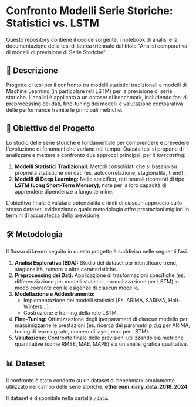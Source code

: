 # Confronto Modelli Serie Storiche: Statistici vs. LSTM

Questo repository contiene il codice sorgente, i notebook di analisi e la documentazione della tesi di laurea triennale dal titolo "Analisi comparativa di modelli di previsione di Serie Storiche".

## 📖 Descrizione

Progetto di tesi per il confronto tra modelli statistici tradizionali e modelli di Machine Learning (in particolare reti LSTM) per la previsione di serie storiche. L'analisi è applicata a un dataset di benchmark, includendo fasi di preprocessing dei dati, fine-tuning dei modelli e valutazione comparativa delle performance tramite le principali metriche.

## 🎯 Obiettivo del Progetto

Lo studio delle serie storiche è fondamentale per comprendere e prevedere l'evoluzione di fenomeni che variano nel tempo. Questa tesi si propone di analizzare e mettere a confronto due approcci principali per il *forecasting*:

1.  **Modelli Statistici Tradizionali:** Metodi consolidati che si basano su proprietà statistiche dei dati (es. autocorrelazione, stagionalità, trend).
2.  **Modelli di Deep Learning:** Nello specifico, reti neurali ricorrenti di tipo **LSTM (Long Short-Term Memory)**, note per la loro capacità di apprendere dipendenze a lungo termine.

L'obiettivo finale è valutare potenzialità e limiti di ciascun approccio sullo stesso dataset, evidenziando quale metodologia offre prestazioni migliori in termini di accuratezza della previsione.

## 🛠️ Metodologia

Il flusso di lavoro seguito in questo progetto è suddiviso nelle seguenti fasi:

1.  **Analisi Esplorativa (EDA):** Studio del dataset per identificare trend, stagionalità, rumore e altre caratteristiche.
2.  **Preprocessing dei Dati:** Applicazione di trasformazioni specifiche (es. differenziazione per modelli statistici, normalizzazione per LSTM) in modo coerente con le esigenze di ciascun modello.
3.  **Modellazione e Addestramento:**
    * Implementazione dei modelli statistici [Es. ARIMA, SARIMA, Holt-Winters...].
    * Costruzione e training della rete LSTM.
4.  **Fine-Tuning:** Ottimizzazione degli iperparametri di ciascun modello per massimizzarne le prestazioni (es. ricerca dei parametri p,d,q per ARIMA; tuning di learning rate, numero di layer, ecc. per LSTM).
5.  **Valutazione:** Confronto finale delle previsioni utilizzando sia metriche quantitative (come RMSE, MAE, MAPE) sia un'analisi grafica qualitativa.

## 📊 Dataset

Il confronto è stato condotto su un dataset di benchmark ampiamente utilizzato nel campo delle serie storiche: **ethereum_daily_data_2018_2024**.

Il dataset è disponibile nella cartella `/data`.
